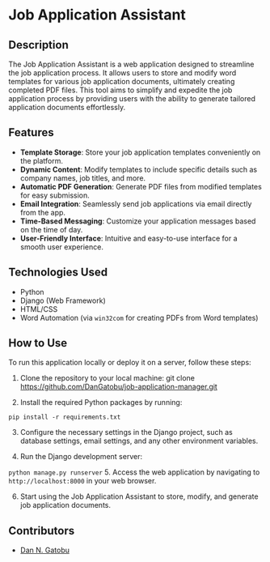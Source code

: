 # Job Application Assistant

## Description
The Job Application Assistant is a web application designed to streamline the job application process. It allows users to store and modify word templates for various job application documents, ultimately creating completed PDF files. This tool aims to simplify and expedite the job application process by providing users with the ability to generate tailored application documents effortlessly.

## Features
- **Template Storage**: Store your job application templates conveniently on the platform.
- **Dynamic Content**: Modify templates to include specific details such as company names, job titles, and more.
- **Automatic PDF Generation**: Generate PDF files from modified templates for easy submission.
- **Email Integration**: Seamlessly send job applications via email directly from the app.
- **Time-Based Messaging**: Customize your application messages based on the time of day.
- **User-Friendly Interface**: Intuitive and easy-to-use interface for a smooth user experience.

## Technologies Used
- Python
- Django (Web Framework)
- HTML/CSS
- Word Automation (via `win32com` for creating PDFs from Word templates)

## How to Use
To run this application locally or deploy it on a server, follow these steps:

1. Clone the repository to your local machine:
git clone <https://github.com/DanGatobu/job-application-manager.git>

2. Install the required Python packages by running:

```pip install -r requirements.txt```

3. Configure the necessary settings in the Django project, such as database settings, email settings, and any other environment variables.

4. Run the Django development server:

```python manage.py runserver```
5. Access the web application by navigating to `http://localhost:8000` in your web browser.

6. Start using the Job Application Assistant to store, modify, and generate job application documents.

## Contributors
- [Dan N. Gatobu](https://github.com/DanGatobu)
